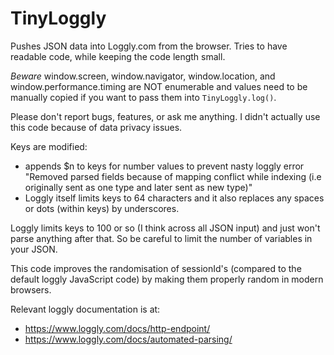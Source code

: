 # TinyLoggly

Pushes JSON data into Loggly.com from the browser. Tries to have readable code, while keeping the code length small.

*Beware* window.screen, window.navigator, window.location, and window.performance.timing are NOT enumerable and values need to be manually copied if you want to pass them into `TinyLoggly.log()`.

Please don't report bugs, features, or ask me anything. I didn't actually use this code because of data privacy issues.

Keys are modified:

 - appends $n to keys for number values to prevent nasty loggly error "Removed parsed fields because of mapping conflict while indexing (i.e originally sent as one type and later sent as new type)"
 - Loggly itself limits keys to 64 characters and it also replaces any spaces or dots (within keys) by underscores.

Loggly limits keys to 100 or so (I think across all JSON input) and just won't parse anything after that. So be careful to limit the number of variables in your JSON.

This code improves the randomisation of sessionId's (compared to the default loggly JavaScript code) by making them properly random in modern browsers.

Relevant loggly documentation is at:

 - https://www.loggly.com/docs/http-endpoint/
 - https://www.loggly.com/docs/automated-parsing/
